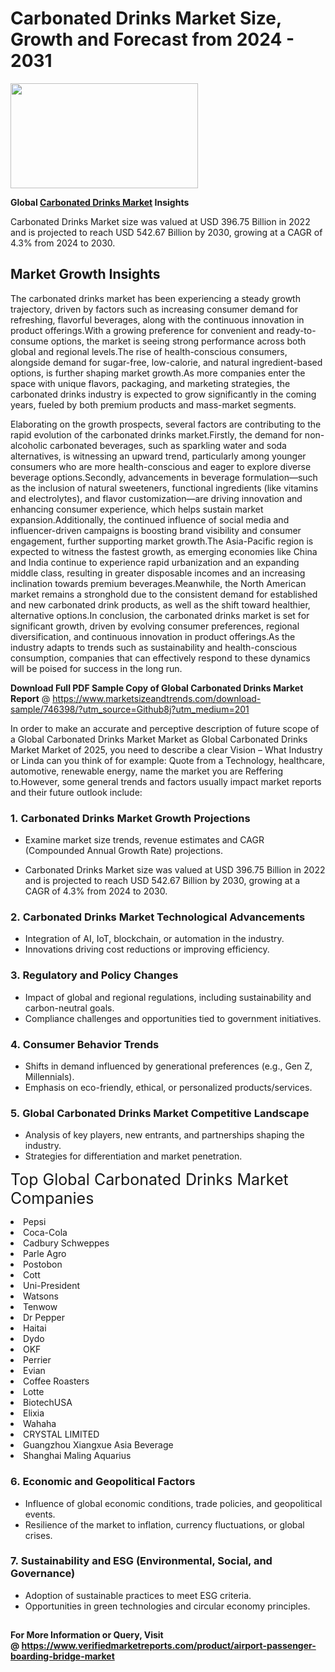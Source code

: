 <H1>Carbonated Drinks Market Size, Growth and Forecast from 2024 - 2031</H1><img class="aligncenter size-medium wp-image-584254" src="https://thirdeyenews.in/wp-content/uploads/2024/09/Global-Market-Research-300x168.jpeg" alt="" width="300" height="168" /><p><strong>Global&nbsp;<a href="https://www.marketsizeandtrends.com/download-sample/746398/?utm_source=Github8j?utm_medium=201">Carbonated Drinks Market</a> Insights</strong></p><p>Carbonated Drinks Market size was valued at USD 396.75 Billion in 2022 and is projected to reach USD 542.67 Billion by 2030, growing at a CAGR of 4.3% from 2024 to 2030.</p><p><h2>Market Growth Insights</h2> <p>The carbonated drinks market has been experiencing a steady growth trajectory, driven by factors such as increasing consumer demand for refreshing, flavorful beverages, along with the continuous innovation in product offerings.With a growing preference for convenient and ready-to-consume options, the market is seeing strong performance across both global and regional levels.The rise of health-conscious consumers, alongside demand for sugar-free, low-calorie, and natural ingredient-based options, is further shaping market growth.As more companies enter the space with unique flavors, packaging, and marketing strategies, the carbonated drinks industry is expected to grow significantly in the coming years, fueled by both premium products and mass-market segments.</p> <p>Elaborating on the growth prospects, several factors are contributing to the rapid evolution of the carbonated drinks market.Firstly, the demand for non-alcoholic carbonated beverages, such as sparkling water and soda alternatives, is witnessing an upward trend, particularly among younger consumers who are more health-conscious and eager to explore diverse beverage options.Secondly, advancements in beverage formulation—such as the inclusion of natural sweeteners, functional ingredients (like vitamins and electrolytes), and flavor customization—are driving innovation and enhancing consumer experience, which helps sustain market expansion.Additionally, the continued influence of social media and influencer-driven campaigns is boosting brand visibility and consumer engagement, further supporting market growth.The Asia-Pacific region is expected to witness the fastest growth, as emerging economies like China and India continue to experience rapid urbanization and an expanding middle class, resulting in greater disposable incomes and an increasing inclination towards premium beverages.Meanwhile, the North American market remains a stronghold due to the consistent demand for established and new carbonated drink products, as well as the shift toward healthier, alternative options.In conclusion, the carbonated drinks market is set for significant growth, driven by evolving consumer preferences, regional diversification, and continuous innovation in product offerings.As the industry adapts to trends such as sustainability and health-conscious consumption, companies that can effectively respond to these dynamics will be poised for success in the long run.<p><span class=""><strong>Download Full PDF Sample Copy of Global Carbonated Drinks Market Report</strong> @ <a href="https://www.marketsizeandtrends.com/download-sample/746398/?utm_source=Github8j?utm_medium=201" target="_blank">https://www.marketsizeandtrends.com/download-sample/746398/?utm_source=Github8j?utm_medium=201</a></span></p><p>In order to make an accurate and perceptive description of future scope of a Global&nbsp;Carbonated Drinks Market Market as Global&nbsp;Carbonated Drinks Market Market of 2025, you need to describe a clear Vision &ndash; What Industry or Linda can you think of for example: Quote from a Technology, healthcare, automotive, renewable energy, name the market you are Reffering to.However, some general trends and factors usually impact market reports and their future outlook include:</p><h3>1.&nbsp;<strong>Carbonated Drinks Market Growth Projections</strong></h3><ul><li>Examine market size trends, revenue estimates and CAGR (Compounded Annual Growth Rate) projections.</li><li><p>Carbonated Drinks Market size was valued at USD 396.75 Billion in 2022 and is projected to reach USD 542.67 Billion by 2030, growing at a CAGR of 4.3% from 2024 to 2030.</p></li></ul><h3>2.&nbsp;<strong>Carbonated Drinks Market Technological Advancements</strong></h3><ul><li>Integration of AI, IoT, blockchain, or automation in the industry.</li><li>Innovations driving cost reductions or improving efficiency.</li></ul><h3>3.&nbsp;<strong>Regulatory and Policy Changes</strong></h3><ul><li>Impact of global and regional regulations, including sustainability and carbon-neutral goals.</li><li>Compliance challenges and opportunities tied to government initiatives.</li></ul><h3>4.&nbsp;<strong>Consumer Behavior Trends</strong></h3><ul><li>Shifts in demand influenced by generational preferences (e.g., Gen Z, Millennials).</li><li>Emphasis on eco-friendly, ethical, or personalized products/services.</li></ul><h3>5.&nbsp;<strong>Global Carbonated Drinks Market Competitive Landscape</strong></h3><ul><li>Analysis of key players, new entrants, and partnerships shaping the industry.</li><li>Strategies for differentiation and market penetration.</li></ul><p data-pm-slice="1 1 []"><span style="color: inherit; font-family: inherit; font-size: 25px;">Top Global Carbonated Drinks Market Companies</span></p><div class="" data-test-id=""><p><li>Pepsi</li><li> Coca-Cola</li><li> Cadbury Schweppes</li><li> Parle Agro</li><li> Postobon</li><li> Cott</li><li> Uni-President</li><li> Watsons</li><li> Tenwow</li><li> Dr Pepper</li><li> Haitai</li><li> Dydo</li><li> OKF</li><li> Perrier</li><li> Evian</li><li> Coffee Roasters</li><li> Lotte</li><li> BiotechUSA</li><li> Elixia</li><li> Wahaha</li><li> CRYSTAL LIMITED</li><li> Guangzhou Xiangxue Asia Beverage</li><li> Shanghai Maling Aquarius</li></p></div><h3>6.&nbsp;<strong>Economic and Geopolitical Factors</strong></h3><ul><li>Influence of global economic conditions, trade policies, and geopolitical events.</li><li>Resilience of the market to inflation, currency fluctuations, or global crises.</li></ul><h3>7.&nbsp;<strong>Sustainability and ESG (Environmental, Social, and Governance)</strong></h3><ul><li>Adoption of sustainable practices to meet ESG criteria.</li><li>Opportunities in green technologies and circular economy principles.</li></ul><h2><strong style="font-size: 14px;">For More Information or Query, Visit @&nbsp;</strong><a style="background-color: #ffffff; font-size: 14px;" href="https://www.marketsizeandtrends.com/report/carbonated-drinks-market/" target="_blank">https://www.verifiedmarketreports.com/product/airport-passenger-boarding-bridge-market</a></h2>